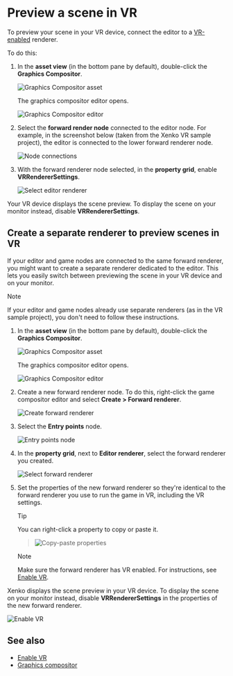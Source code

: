 # Preview a scene in VR

To preview your scene in your VR device, connect the editor to a [VR-enabled](enable-vr.md) renderer.

To do this:

1. In the **asset view** (in the bottom pane by default), double-click the **Graphics Compositor**.

    ![Graphics Compositor asset](../graphics/graphics-compositor/media/graphics-compositor-asset.png)

    The graphics compositor editor opens.

    ![Graphics Compositor editor](media/graphics-compositor-VR-template.png)

2. Select the **forward render node** connected to the editor node. For example, in the screenshot below (taken from the Xenko VR sample project), the editor is connected to the lower forward renderer node.

    ![Node connections](media/node-connections.png)

3. With the forward renderer node selected, in the **property grid**, enable **VRRendererSettings**.

    ![Select editor renderer](media/enable-vr.png)

Your VR device displays the scene preview. To display the scene on your monitor instead, disable **VRRendererSettings**.

## Create a separate renderer to preview scenes in VR

If your editor and game nodes are connected to the same forward renderer, you might want to create a separate renderer dedicated to the editor. This lets you easily switch between previewing the scene in your VR device and on your monitor.

>[!Note]
>If your editor and game nodes already use separate renderers (as in the VR sample project), you don't need to follow these instructions.

1. In the **asset view** (in the bottom pane by default), double-click the **Graphics Compositor**.

    ![Graphics Compositor asset](../graphics/graphics-compositor/media/graphics-compositor-asset.png)

    The graphics compositor editor opens.

    ![Graphics Compositor editor](media/graphics-compositor-no-editor-node.png)

2. Create a new forward renderer node. To do this, right-click the game compositor editor and select **Create > Forward renderer**.

    ![Create forward renderer](media/create-forward-renderer.png)

3. Select the **Entry points** node.

    ![Entry points node](media/entry-points-node.png)

4. In the **property grid**, next to **Editor renderer**, select the forward renderer you created.

    ![Select forward renderer](media/select-editor-forward-renderer.png)

5. Set the properties of the new forward renderer so they're identical to the forward renderer you use to run the game in VR, including the VR settings.

    > [!Tip]
    > You can right-click a property to copy or paste it.

    > ![Copy-paste properties](media/copy-paste-properties.png)

    > [!Note]
    > Make sure the forward renderer has VR enabled. For instructions, see [Enable VR](enable-vr.md).

Xenko displays the scene preview in your VR device. To display the scene on your monitor instead, disable **VRRendererSettings** in the properties of the new forward renderer.

![Enable VR](media/vr-renderer-settings.png)

## See also

* [Enable VR](enable-vr.md)
* [Graphics compositor](../graphics/graphics-compositor/index.md)